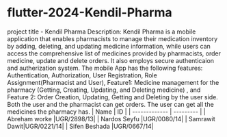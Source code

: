 # flutter-2024-Kendil-Pharma
project title - Kendil Pharma
Description: Kendil Pharma is a mobile application that enables pharmacists to manage their medication inventory by adding, deleting, and updating medicine information, while users can access the comprehensive list of medicines provided by pharmacists, order medicine, update and delete orders.  It also employs secure authenticaion and autherization system.
The mobile App has the following features:
Authentication, Authorization, User Registration, Role Assignment(Pharmacist and User), Feature1: Medicine management for the pharmacy (Getting, Creating, Updating, and Deleting medicine) , and Feature 2: Order Creation, Updating, Getting and Deleting by the user side.  Both the user and the pharmacist can get orders. The user can get all the medicines the pharmacy has.
| Name          |    ID     |
| ------------- | --------- | 
| Abreham worke |UGR/2898/13|
| Nardos Seyfu  |UGR/0080/14|
| Samrawit Dawit|UGR/0221/14|
| Sifen Beshada |UGR/0667/14|
